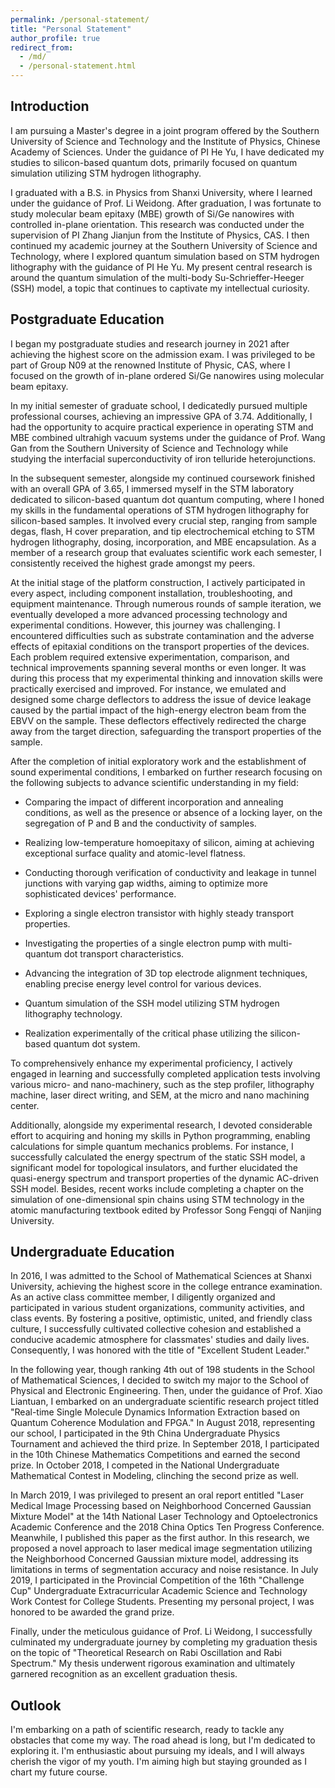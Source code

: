 ```yaml
---
permalink: /personal-statement/
title: "Personal Statement"
author_profile: true
redirect_from: 
  - /md/
  - /personal-statement.html
---
```


Introduction
------------
I am pursuing a Master's degree in a joint program offered by the Southern University of Science and Technology and the Institute of Physics, Chinese Academy of Sciences. Under the guidance of PI He Yu, I have dedicated my studies to silicon-based quantum dots, primarily focused on quantum simulation utilizing STM hydrogen lithography. 

I graduated with a B.S. in Physics from Shanxi University, where I learned under the guidance of Prof. Li Weidong. After graduation, I was fortunate to study molecular beam epitaxy (MBE) growth of Si/Ge nanowires with controlled in-plane orientation. This research was conducted under the supervision of PI Zhang Jianjun from the Institute of Physics, CAS. I then continued my academic journey at the Southern University of Science and Technology, where I explored quantum simulation based on STM hydrogen lithography with the guidance of PI He Yu. My present central research is around the quantum simulation of the multi-body Su-Schrieffer-Heeger (SSH) model, a topic that continues to captivate my intellectual curiosity.

Postgraduate Education
----------------------
I began my postgraduate studies and research journey in 2021 after achieving the highest score on the admission exam. I was privileged to be part of Group N09 at the renowned Institute of Physic, CAS, where I focused on the growth of in-plane ordered Si/Ge nanowires using molecular beam epitaxy.

In my initial semester of graduate school, I dedicatedly pursued multiple professional courses, achieving an impressive GPA of 3.74. Additionally, I had the opportunity to acquire practical experience in operating STM and MBE combined ultrahigh vacuum systems under the guidance of Prof. Wang Gan from the Southern University of Science and Technology while studying the interfacial superconductivity of iron telluride heterojunctions.

In the subsequent semester, alongside my continued coursework finished with an overall GPA of 3.65, I immersed myself in the STM laboratory dedicated to silicon-based quantum dot quantum computing, where I honed my skills in the fundamental operations of STM hydrogen lithography for silicon-based samples. It involved every crucial step, ranging from sample degas, flash, H cover preparation, and tip electrochemical etching to STM hydrogen lithography, dosing, incorporation, and MBE encapsulation. As a member of a research group that evaluates scientific work each semester, I consistently received the highest grade amongst my peers.

At the initial stage of the platform construction, I actively participated in every aspect, including component installation, troubleshooting, and equipment maintenance. Through numerous rounds of sample iteration, we eventually developed a more advanced processing technology and experimental conditions. However, this journey was challenging. I encountered difficulties such as substrate contamination and the adverse effects of epitaxial conditions on the transport properties of the devices. Each problem required extensive experimentation, comparison, and technical improvements spanning several months or even longer. It was during this process that my experimental thinking and innovation skills were practically exercised and improved. For instance, we emulated and designed some charge deflectors to address the issue of device leakage caused by the partial impact of the high-energy electron beam from the EBVV on the sample. These deflectors effectively redirected the charge away from the target direction, safeguarding the transport properties of the sample.

After the completion of initial exploratory work and the establishment of sound experimental conditions, I embarked on further research focusing on the following subjects to advance scientific understanding in my field:

  * Comparing the impact of different incorporation and annealing conditions, as well as the presence or absence of a locking layer, on the segregation of P and B and the conductivity of samples.

  * Realizing low-temperature homoepitaxy of silicon, aiming at achieving exceptional surface quality and atomic-level flatness.

  * Conducting thorough verification of conductivity and leakage in tunnel junctions with varying gap widths, aiming to optimize more sophisticated devices' performance.

  * Exploring a single electron transistor with highly steady transport properties.

  * Investigating the properties of a single electron pump with multi-quantum dot transport characteristics.

  * Advancing the integration of 3D top electrode alignment techniques, enabling precise energy level control for various devices.

  * Quantum simulation of the SSH model utilizing STM hydrogen lithography technology.

  * Realization experimentally of the critical phase utilizing the silicon-based quantum dot system.

To comprehensively enhance my experimental proficiency, I actively engaged in learning and successfully completed application tests involving various micro- and nano-machinery, such as the step profiler, lithography machine, laser direct writing, and SEM, at the micro and nano machining center.

Additionally, alongside my experimental research, I devoted considerable effort to acquiring and honing my skills in Python programming, enabling calculations for simple quantum mechanics problems. For instance, I successfully calculated the energy spectrum of the static SSH model, a significant model for topological insulators, and further elucidated the quasi-energy spectrum and transport properties of the dynamic AC-driven SSH model. Besides, recent works include completing a chapter on the simulation of one-dimensional spin chains using STM technology in the atomic manufacturing textbook edited by Professor Song Fengqi of Nanjing University. 


Undergraduate Education
-------------------------------
In 2016, I was admitted to the School of Mathematical Sciences at Shanxi University, achieving the highest score in the college entrance examination. As an active class committee member, I diligently organized and participated in various student organizations, community activities, and class events. By fostering a positive, optimistic, united, and friendly class culture, I successfully cultivated collective cohesion and established a conducive academic atmosphere for classmates' studies and daily lives. Consequently, I was honored with the title of "Excellent Student Leader."

In the following year, though ranking 4th out of 198 students in the School of Mathematical Sciences, I decided to switch my major to the School of Physical and Electronic Engineering. Then, under the guidance of Prof. Xiao Liantuan, I embarked on an undergraduate scientific research project titled "Real-time Single Molecule Dynamics Information Extraction based on Quantum Coherence Modulation and FPGA."
In August 2018, representing our school, I participated in the 9th China Undergraduate Physics Tournament and achieved the third prize. In September 2018, I participated in the 10th Chinese Mathematics Competitions and earned the second prize. In October 2018, I competed in the National Undergraduate Mathematical Contest in Modeling, clinching the second prize as well.

In March 2019, I was privileged to present an oral report entitled "Laser Medical Image Processing based on Neighborhood Concerned Gaussian Mixture Model" at the 14th National Laser Technology and Optoelectronics Academic Conference and the 2018 China Optics Ten Progress Conference. Meanwhile, I published this paper as the first author. In this research, we proposed a novel approach to laser medical image segmentation utilizing the Neighborhood Concerned Gaussian mixture model, addressing its limitations in terms of segmentation accuracy and noise resistance. In July 2019, I participated in the Provincial Competition of the 16th "Challenge Cup" Undergraduate Extracurricular Academic Science and Technology Work Contest for College Students. Presenting my personal project, I was honored to be awarded the grand prize.

Finally, under the meticulous guidance of Prof. Li Weidong, I successfully culminated my undergraduate journey by completing my graduation thesis on the topic of "Theoretical Research on Rabi Oscillation and Rabi Spectrum." My thesis underwent rigorous examination and ultimately garnered recognition as an excellent graduation thesis.

Outlook
-----------
I'm embarking on a path of scientific research, ready to tackle any obstacles that come my way. The road ahead is long, but I'm dedicated to exploring it. I'm enthusiastic about pursuing my ideals, and I will always cherish the vigor of my youth. I'm aiming high but staying grounded as I chart my future course.
